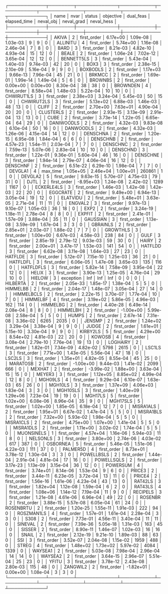 ┌────────────┬────────┬─────────────┬───────────┬───────────┬──────────────┬───────────┬────────────┬────────────┐
│       name │   nvar │      status │ objective │ dual_feas │ elapsed_time │ neval_obj │ neval_grad │ neval_hess │
├────────────┼────────┼─────────────┼───────────┼───────────┼──────────────┼───────────┼────────────┼────────────┤
│      AKIVA │      2 │ first_order │  6.17e+00 │  1.09e-08 │     1.03e-03 │         9 │          9 │          0 │
│   ALLINITU │      4 │ first_order │  5.74e+00 │  1.16e-08 │     2.46e-04 │         7 │          8 │          0 │
│       BARD │      3 │ first_order │  8.21e-03 │  4.82e-10 │     4.93e-04 │        15 │         12 │          0 │
│      BEALE │      2 │ first_order │  1.06e-24 │  7.02e-12 │     3.65e-04 │        12 │         12 │          0 │
│ BENNETT5LS │      3 │ first_order │  5.43e-04 │  1.40e-03 │     9.74e-03 │        42 │         20 │          0 │
│       BOX3 │      3 │ first_order │  2.38e-15 │  2.10e-09 │     5.16e-04 │         9 │          9 │          0 │
│   BOXBODLS │      2 │ first_order │  1.17e+03 │  9.66e-13 │     7.96e-04 │        45 │         21 │          0 │
│     BRKMCC │      2 │ first_order │  1.69e-01 │  1.99e-14 │     1.49e-04 │         5 │          6 │          0 │
│    BROWNBS │      2 │ first_order │  0.00e+00 │  0.00e+00 │     8.30e-04 │        38 │         38 │          0 │
│   BROWNDEN │      4 │ first_order │  8.58e+04 │  1.48e-03 │     5.22e-04 │        10 │         10 │          0 │
│ CHWIRUT1LS │      3 │ first_order │  2.38e+03 │  3.24e-04 │     5.45e-03 │        50 │         15 │          0 │
│ CHWIRUT2LS │      3 │ first_order │  5.13e+02 │  6.88e-03 │     1.46e-03 │        48 │         13 │          0 │
│      CLIFF │      2 │ first_order │  2.70e+00 │  7.63e+01 │     4.90e-04 │        20 │         20 │          0 │
│  CLUSTERLS │      2 │ first_order │  2.93e-15 │  3.13e-09 │     2.91e-04 │        13 │         13 │          0 │
│       CUBE │      2 │ first_order │  3.73e-14 │  1.22e-05 │     6.65e-04 │        64 │         29 │          0 │
│ DANIWOODLS │      2 │ first_order │  4.32e-03 │  9.83e-08 │     6.10e-04 │        50 │         16 │          0 │
│  DANWOODLS │      2 │ first_order │  4.32e-03 │  1.26e-06 │     4.15e-04 │        14 │         12 │          0 │
│   DENSCHNA │      2 │ first_order │  1.20e-15 │  6.95e-08 │     1.84e-04 │         6 │          6 │          0 │
│   DENSCHNB │      2 │ first_order │  4.57e-23 │  1.54e-11 │     2.03e-04 │         7 │          7 │          0 │
│   DENSCHNC │      2 │ first_order │  7.59e-13 │  5.07e-06 │     2.83e-04 │        10 │         10 │          0 │
│   DENSCHND │      3 │ first_order │  1.22e-01 │  9.36e-01 │     5.60e-04 │        46 │         16 │          0 │
│   DENSCHNE │      3 │ first_order │  1.94e-14 │  2.79e-07 │     4.06e-04 │        16 │         12 │          0 │
│   DENSCHNF │      2 │ first_order │  6.51e-22 │  6.29e-10 │     1.98e-04 │         7 │          7 │          0 │
│    DEVGLA1 │      4 │    max_time │  1.05e+05 │  2.46e+04 │     1.00e+01 │    260861 │          1 │          0 │
│    DEVGLA2 │      5 │ first_order │  9.63e-15 │  5.70e-07 │     4.75e-03 │        79 │         31 │          0 │
│       DJTL │      2 │ first_order │ -8.95e+03 │  1.24e-08 │     2.42e-02 │      1289 │       1167 │          0 │
│ ECKERLE4LS │      3 │ first_order │  1.46e-03 │  1.42e-08 │     1.42e-03 │        22 │         20 │          0 │
│   EGGCRATE │      2 │ first_order │  9.49e+00 │  6.94e-13 │     3.05e-04 │        19 │         12 │          0 │
│   ELATVIDU │      2 │ first_order │  5.48e+01 │  3.63e-05 │     2.71e-04 │        11 │         11 │          0 │
│    ENGVAL2 │      3 │ first_order │  9.97e-13 │  9.10e-07 │     1.05e-03 │        36 │         18 │          0 │
│       EXP2 │      2 │ first_order │  3.24e-19 │  1.18e-11 │     2.78e-04 │         8 │          8 │          0 │
│     EXPFIT │      2 │ first_order │  2.41e-01 │  1.57e-09 │     3.88e-04 │        35 │         11 │          0 │
│   GAUSSIAN │      3 │ first_order │  1.13e-08 │  3.59e-09 │     1.67e-04 │         3 │          3 │          0 │
│   GBRAINLS │      2 │ first_order │  2.85e+01 │  2.03e-07 │     1.88e-02 │         7 │          7 │          0 │
│   GROWTHLS │      3 │ first_order │  1.00e+00 │  6.67e-03 │     4.58e-03 │       238 │         84 │          0 │
│       GULF │      3 │ first_order │  2.85e-19 │  2.79e-12 │     9.03e-03 │        59 │         30 │          0 │
│      HAIRY │      2 │ first_order │  2.00e+01 │  3.47e-17 │     1.53e-03 │       141 │         54 │          0 │
│    HATFLDD │      3 │ first_order │  6.62e-08 │  3.11e-08 │     1.64e-03 │        27 │         23 │          0 │
│    HATFLDE │      3 │ first_order │  5.12e-07 │  7.15e-10 │     1.25e-03 │        36 │         21 │          0 │
│   HATFLDFL │      3 │ first_order │  6.06e-05 │  1.47e-08 │     3.65e-03 │       135 │        116 │          0 │
│  HATFLDFLS │      3 │ first_order │  5.82e-14 │  7.58e-09 │     3.95e-04 │        22 │         12 │          0 │
│      HELIX │      3 │ first_order │  3.90e-13 │  1.25e-05 │     4.76e-04 │        29 │         10 │          0 │
│     HIELOW │      3 │   exception │       Inf │       Inf │          Inf │         0 │          0 │          0 │
│   HILBERTA │      2 │ first_order │  2.05e-33 │  1.85e-17 │     1.38e-04 │         5 │          5 │          0 │
│   HIMMELBB │      2 │ first_order │  2.04e-17 │  1.48e-07 │     3.05e-04 │        27 │         14 │          0 │
│ HIMMELBCLS │      2 │ first_order │  2.22e-15 │  3.70e-07 │     1.77e-04 │        10 │          7 │          0 │
│   HIMMELBF │      4 │ first_order │  3.19e+02 │  5.86e-05 │     4.96e-03 │       162 │        114 │          0 │
│   HIMMELBG │      2 │ first_order │  4.40e-28 │  6.49e-14 │     2.08e-04 │         8 │          8 │          0 │
│   HIMMELBH │      2 │ first_order │ -1.00e+00 │  5.99e-08 │     2.58e-04 │         5 │          5 │          0 │
│      HUMPS │      2 │ first_order │  2.67e-14 │  7.31e-08 │     3.36e-02 │      6265 │       2035 │          0 │
│     JENSMP │      2 │ first_order │  1.24e+02 │  3.29e-04 │     3.38e-04 │         9 │          9 │          0 │
│      JUDGE │      2 │ first_order │  1.61e+01 │  5.15e-10 │     3.30e-04 │         9 │          9 │          0 │
│   KIRBY2LS │      5 │ first_order │  4.29e+00 │  8.54e+02 │     4.81e-03 │        22 │         20 │          0 │
│     KOWOSB │      4 │ first_order │  3.08e-04 │  2.79e-10 │     7.76e-04 │        19 │         13 │          0 │
│   LOGHAIRY │      2 │ first_order │  1.82e-01 │  7.34e-09 │     4.82e-02 │      5798 │       2615 │          0 │
│     LSC1LS │      3 │ first_order │  7.71e+00 │  1.43e-05 │     5.56e-04 │        47 │         18 │          0 │
│     LSC2LS │      3 │ first_order │  1.35e+01 │  4.82e-05 │     8.55e-04 │        45 │         25 │          0 │
│   MARATOSB │      2 │ first_order │ -1.00e+00 │  9.44e-03 │     1.41e-02 │      2099 │        666 │          0 │
│     MEXHAT │      2 │ first_order │ -3.99e-02 │  1.88e+00 │     3.63e-04 │        15 │         15 │          0 │
│     MEYER3 │      3 │ first_order │  1.12e+05 │  8.85e+02 │     4.99e-04 │        12 │          8 │          0 │
│    MGH09LS │      4 │ first_order │  9.29e-04 │  6.10e-07 │     1.63e-03 │        65 │         26 │          0 │
│    MGH10LS │      3 │ first_order │  1.37e+09 │  4.06e+03 │     1.83e-04 │         3 │          3 │          0 │
│   MGH10SLS │      3 │ first_order │  1.40e+09 │  1.29e+06 │     7.23e-04 │        19 │         19 │          0 │
│    MGH17LS │      5 │ first_order │  1.02e+00 │  6.08e-06 │     8.96e-04 │        35 │          9 │          0 │
│   MGH17SLS │      5 │ first_order │  1.02e+00 │  1.85e-05 │     6.18e-04 │        12 │          7 │          0 │
│  MISRA1ALS │      2 │ first_order │  1.95e+01 │  6.67e-02 │     1.47e-04 │         5 │          5 │          0 │
│  MISRA1BLS │      2 │ first_order │  7.32e+00 │  5.93e-02 │     1.98e-04 │         5 │          5 │          0 │
│  MISRA1CLS │      2 │ first_order │  4.75e+00 │  1.07e+00 │     1.41e-04 │         5 │          5 │          0 │
│  MISRA1DLS │      2 │ first_order │  1.11e+00 │  3.02e-02 │     1.74e-04 │         5 │          5 │          0 │
│ MUONSINELS │      1 │ first_order │  4.57e+04 │  1.16e-06 │     5.94e-03 │        11 │          8 │          0 │
│   NELSONLS │      3 │ first_order │  3.80e+00 │  2.74e-06 │     4.03e-02 │       617 │        387 │          0 │
│   OSBORNEA │      5 │ first_order │  5.46e-05 │  1.51e-06 │     4.22e-03 │       111 │         37 │          0 │
│   PALMER5D │      4 │ first_order │  8.73e+01 │  3.78e-12 │     1.30e-04 │         3 │          3 │          0 │
│ POWELLBSLS │      2 │ first_order │  1.44e-04 │  2.91e-04 │     4.81e-04 │        17 │         16 │          0 │
│ POWELLSQLS │      2 │ first_order │  3.17e-23 │  1.13e-09 │     3.15e-04 │        36 │         12 │          0 │
│   POWERSUM │      4 │ first_order │  3.74e+01 │  8.14e-06 │     1.53e-04 │         9 │          6 │          0 │
│     PRICE3 │      2 │ first_order │  3.44e-11 │  6.23e-05 │     3.72e-04 │        13 │         11 │          0 │
│     PRICE4 │      2 │ first_order │  1.56e-16 │  1.61e-06 │     4.23e-04 │        43 │         13 │          0 │
│    RAT42LS │      3 │ first_order │  1.82e+04 │  1.12e-08 │     1.59e-04 │         6 │          2 │          0 │
│    RAT43LS │      4 │ first_order │  1.08e+06 │  1.14e-12 │     7.19e-04 │        11 │          9 │          0 │
│   RECIPELS │      3 │ first_order │  1.21e-08 │  4.61e-06 │     6.96e-04 │        49 │         22 │          0 │
│    ROSENBR │      2 │ first_order │  3.88e-15 │  5.57e-08 │     6.05e-04 │        61 │         24 │          0 │
│  ROSENBRTU │      2 │ first_order │  1.20e-25 │  1.55e-11 │     1.91e-03 │       222 │         94 │          0 │
│ ROSZMAN1LS │      4 │ first_order │  1.57e-01 │  1.61e-04 │     2.28e-04 │         3 │          3 │          0 │
│       S308 │      2 │ first_order │  7.73e-01 │  4.56e-11 │     3.40e-04 │        11 │         11 │          0 │
│    SINEVAL │      2 │ first_order │  7.39e-36 │  5.05e-18 │     1.31e-03 │       163 │         45 │          0 │
│     SISSER │      2 │ first_order │  8.90e-11 │  1.46e-07 │     1.02e-03 │        16 │         16 │          0 │
│      SNAIL │      2 │ first_order │  2.12e-19 │  9.21e-10 │     1.89e-03 │        88 │         63 │          0 │
│        SSI │      3 │ first_order │  3.52e-07 │  2.04e-08 │     1.15e-02 │      1959 │        488 │          0 │
│      STREG │      4 │ first_order │  1.48e+02 │  1.73e+02 │     5.97e-02 │      4084 │       1339 │          0 │
│    WAYSEA1 │      2 │ first_order │  5.03e-08 │  7.98e-04 │     2.96e-04 │        14 │         14 │          0 │
│    WAYSEA2 │      2 │ first_order │  3.64e-15 │  2.96e-07 │     5.51e-04 │        25 │         23 │          0 │
│      YFITU │      3 │ first_order │  3.78e-12 │  2.43e-08 │     2.80e-03 │       115 │         48 │          0 │
│   ZANGWIL2 │      2 │ first_order │ -1.82e+01 │  0.00e+00 │     1.08e-04 │         3 │          3 │          0 │
└────────────┴────────┴─────────────┴───────────┴───────────┴──────────────┴───────────┴────────────┴────────────┘
